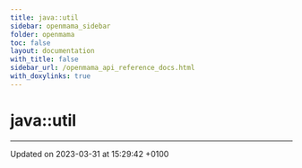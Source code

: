```yaml
---
title: java::util
sidebar: openmama_sidebar
folder: openmama
toc: false
layout: documentation
with_title: false
sidebar_url: /openmama_api_reference_docs.html
with_doxylinks: true
---
```


# java::util








-------------------------------

Updated on 2023-03-31 at 15:29:42 +0100